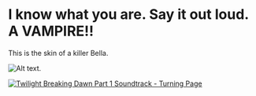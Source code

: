 # I know what you are. Say it out loud. A VAMPIRE!!

This is the skin of a killer Bella.

![Alt text](https://i.pinimg.com/564x/f2/c3/16/f2c3167e9b690e28b3a0d3edba92fa98.jpg).

[![Twilight Breaking Dawn Part 1 Soundtrack - Turning Page](https://img.youtube.com/vi/IkVaMYoRwaQ/0.jpg)](https://www.youtube.com/watch?v=IkVaMYoRwaQ)
